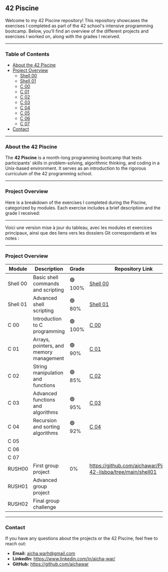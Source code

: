 ## 42 Piscine

Welcome to my 42 Piscine repository! This repository showcases the exercises I completed as part of the 42 school's intensive programming bootcamp. Below, you'll find an overview of the different projects and exercises I worked on, along with the grades I received.

---

### Table of Contents
- [About the 42 Piscine](#about-the-42-piscine)
- [Project Overview](#project-overview)
  - [Shell 00](#shell-00)
  - [Shell 01](#shell-01)
  - [C 00](#c-00)
  - [C 01](#c-01)
  - [C 02](#c-02)
  - [C 03](#c-03)
  - [C 04](#c-04)
  - [C 05](#c-05)
  - [C 06](#c-06)
  - [C 07](#c-07)
- [Contact](#contact)

---

### About the 42 Piscine

The **42 Piscine** is a month-long programming bootcamp that tests participants' skills in problem-solving, algorithmic thinking, and coding in a Unix-based environment. It serves as an introduction to the rigorous curriculum of the 42 programming school.

---

### Project Overview

Here is a breakdown of the exercises I completed during the Piscine, categorized by modules. Each exercise includes a brief description and the grade I received:

---

Voici une version mise à jour du tableau, avec les modules et exercices principaux, ainsi que des liens vers les dossiers Git correspondants et les notes :

---

### Project Overview

| Module   | Description                               | Grade | Repository Link                                      |
|----------|-------------------------------------------|-------|-----------------------------------------------------|
| Shell 00 | Basic shell commands and scripting        | 🟢 100% | [Shell 00](https://github.com/aichawar/Piscine-42-lisboa/tree/main/shell00) |
| Shell 01 | Advanced shell scripting                  | 🟢 80%  | [Shell 01](https://github.com/aichawar/Piscine-42-lisboa/tree/main/shell01) |
| C 00     | Introduction to C programming             | 🟢 100% | [C 00](https://github.com/your-profile/repo-path/c00) |
| C 01     | Arrays, pointers, and memory management   | 🟢 90%  | [C 01](https://github.com/your-profile/repo-path/c01) |
| C 02     | String manipulation and functions         | 🟢 85%  | [C 02](https://github.com/your-profile/repo-path/c02) |
| C 03     | Advanced functions and algorithms         | 🟢 95%  | [C 03](https://github.com/your-profile/repo-path/c03) |
| C 04     | Recursion and sorting algorithms          | 🟢 92%  | [C 04](https://github.com/your-profile/repo-path/c04) |
| C 05     |      |    |  |
| C 06     |  |   | |
| C 07     |     |   |  |
| RUSH00   | First group project                       | 0% | https://github.com/aichawar/Piscine-42-lisboa/tree/main/shell01|
| RUSH01   | Advanced group project                    |   |  |
| RUSH02   | Final group challenge                     |   | |

---

### Contact
If you have any questions about the projects or the 42 Piscine, feel free to reach out:

- **Email:** aicha.warh@gmail.com
- **LinkedIn:** https://www.linkedin.com/in/aicha-war/
- **GitHub:** https://github.com/aichawar
